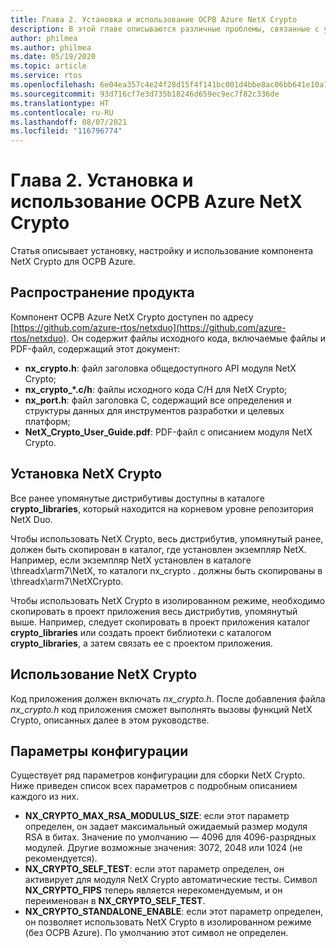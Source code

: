 ```yaml
---
title: Глава 2. Установка и использование ОСРВ Azure NetX Crypto
description: В этой главе описываются различные проблемы, связанные с установкой, настройкой и использованием компонента NetX Crypto.
author: philmea
ms.author: philmea
ms.date: 05/19/2020
ms.topic: article
ms.service: rtos
ms.openlocfilehash: 6e04ea357c4e24f28d15f4f141bc001d4bbe8ac06bb641e10a7bd81653e60fda
ms.sourcegitcommit: 93d716cf7e3d735b18246d659ec9ec7f82c336de
ms.translationtype: HT
ms.contentlocale: ru-RU
ms.lasthandoff: 08/07/2021
ms.locfileid: "116796774"
---
```

# <a name="chapter-2---installation-and-use-of-azure-rtos-netx-crypto"></a>Глава 2. Установка и использование ОСРВ Azure NetX Crypto

Статья описывает установку, настройку и использование компонента NetX Crypto для ОСРВ Azure.

## <a name="product-distribution"></a>Распространение продукта

Компонент ОСРВ Azure NetX Crypto доступен по адресу [https://github.com/azure-rtos/netxduo](https://github.com/azure-rtos/netxduo). Он содержит файлы исходного кода, включаемые файлы и PDF-файл, содержащий этот документ:

- **nx_crypto.h**: файл заголовка общедоступного API модуля NetX Crypto;
- **nx_crypto_*.c/h**: файлы исходного кода C/H для NetX Crypto;
- **nx_port.h**: файл заголовка C, содержащий все определения и структуры данных для инструментов разработки и целевых платформ;
- **NetX_Crypto_User_Guide.pdf**: PDF-файл с описанием модуля NetX Crypto.

## <a name="netx-crypto-installation"></a>Установка NetX Crypto

Все ранее упомянутые дистрибутивы доступны в каталоге **crypto_libraries**, который находится на корневом уровне репозитория NetX Duo.

Чтобы использовать NetX Crypto, весь дистрибутив, упомянутый ранее, должен быть скопирован в каталог, где установлен экземпляр NetX. Например, если экземпляр NetX установлен в каталоге \threadx\arm7\NetX, то каталоги nx_crypto *.* должны быть скопированы в \threadx\arm7\NetXCrypto.

Чтобы использовать NetX Crypto в изолированном режиме, необходимо скопировать в проект приложения весь дистрибутив, упомянутый выше. Например, следует скопировать в проект приложения каталог **crypto_libraries** или создать проект библиотеки с каталогом **crypto_libraries**, а затем связать ее с проектом приложения. 

## <a name="using-netx-crypto"></a>Использование NetX Crypto

Код приложения должен включать *nx_crypto.h*.  После добавления файла *nx_crypto.h* код приложения сможет выполнять вызовы функций NetX Crypto, описанных далее в этом руководстве.

## <a name="configuration-options"></a>Параметры конфигурации

Существует ряд параметров конфигурации для сборки NetX Crypto. Ниже приведен список всех параметров с подробным описанием каждого из них.

- **NX_CRYPTO_MAX_RSA_MODULUS_SIZE**: если этот параметр определен, он задает максимальный ожидаемый размер модуля RSA в битах. Значение по умолчанию — 4096 для 4096-разрядных модулей. Другие возможные значения: 3072, 2048 или 1024 (не рекомендуется).
- **NX_CRYPTO_SELF_TEST**: если этот параметр определен, он активирует для модуля NetX Crypto автоматические тесты. Символ **NX_CRYPTO_FIPS** теперь является нерекомендуемым, и он переименован в **NX_CRYPTO_SELF_TEST**.
- **NX_CRYPTO_STANDALONE_ENABLE**: если этот параметр определен, он позволяет использовать NetX Crypto в изолированном режиме (без ОСРВ Azure). По умолчанию этот символ не определен.
